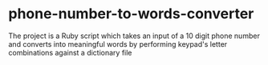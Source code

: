 # phone-number-to-words-converter
The project is a Ruby script which takes an input of a 10 digit phone number and converts into meaningful words by performing keypad's letter combinations against a dictionary file
